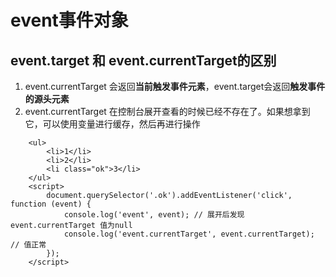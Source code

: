 # event事件对象
## event.target 和 event.currentTarget的区别
1. event.currentTarget 会返回**当前触发事件元素**，event.target会返回**触发事件的源头元素**
2. event.currentTarget 在控制台展开查看的时候已经不存在了。如果想拿到它，可以使用变量进行缓存，然后再进行操作

```
    <ul>
        <li>1</li>
        <li>2</li>
        <li class="ok">3</li>
    </ul>
    <script>
        document.querySelector('.ok').addEventListener('click', function (event) {
            console.log('event', event); // 展开后发现 event.currentTarget 值为null
            console.log('event.currentTarget', event.currentTarget); // 值正常
        });
    </script>
```